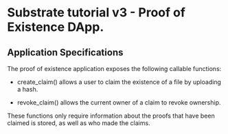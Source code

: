 # Substrate tutorial v3 - Proof of Existence DApp.

## Application Specifications
The proof of existence application exposes the following callable functions:

- create_claim() allows a user to claim the existence of a file by uploading a hash.

- revoke_claim() allows the current owner of a claim to revoke ownership.

These functions only require information about the proofs that have been claimed is stored, as well as who made the claims.
